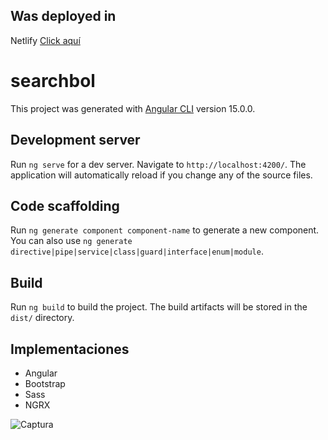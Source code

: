 ## Was deployed in

Netlify [Click aquí](https://searchbol.netlify.app/)

# searchbol

This project was generated with [Angular CLI](https://github.com/angular/angular-cli) version 15.0.0.

## Development server

Run `ng serve` for a dev server. Navigate to `http://localhost:4200/`. The application will automatically reload if you change any of the source files.

## Code scaffolding

Run `ng generate component component-name` to generate a new component. You can also use `ng generate directive|pipe|service|class|guard|interface|enum|module`.

## Build

Run `ng build` to build the project. The build artifacts will be stored in the `dist/` directory.

## Implementaciones

- Angular
- Bootstrap
- Sass
- NGRX


![Captura](https://github.com/jeferun/searchbol/blob/main/screen-searchbol.png?raw=true)